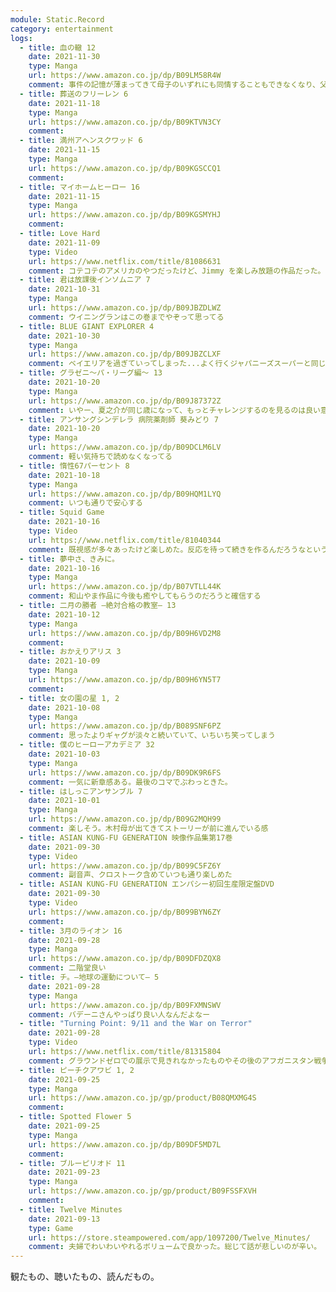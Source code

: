 ```yaml
---
module: Static.Record
category: entertainment
logs:
  - title: 血の轍 12
    date: 2021-11-30
    type: Manga
    url: https://www.amazon.co.jp/dp/B09LM58R4W
    comment: 事件の記憶が薄まってきて母子のいずれにも同情することもできなくなり、父親を気の毒に思うだけになってきた
  - title: 葬送のフリーレン 6
    date: 2021-11-18
    type: Manga
    url: https://www.amazon.co.jp/dp/B09KTVN3CY
    comment: 
  - title: 満州アヘンスクワッド 6
    date: 2021-11-15
    type: Manga
    url: https://www.amazon.co.jp/dp/B09KGSCCQ1
    comment: 
  - title: マイホームヒーロー 16
    date: 2021-11-15
    type: Manga
    url: https://www.amazon.co.jp/dp/B09KGSMYHJ
    comment: 
  - title: Love Hard
    date: 2021-11-09
    type: Video
    url: https://www.netflix.com/title/81086631
    comment: コテコテのアメリカのやつだったけど、Jimmy を楽しみ放題の作品だった。
  - title: 君は放課後インソムニア 7
    date: 2021-10-31
    type: Manga
    url: https://www.amazon.co.jp/dp/B09JBZDLWZ
    comment: ウイニングランはこの巻までやぞって思ってる
  - title: BLUE GIANT EXPLORER 4
    date: 2021-10-30
    type: Manga
    url: https://www.amazon.co.jp/dp/B09JBZCLXF
    comment: ベイエリアを過ぎていってしまった...よく行くジャパニーズスーパーと同じチェーンの店がLAにあるのが出てきて現実と繋がっているのを感じた
  - title: グラゼニ～パ・リーグ編～ 13
    date: 2021-10-20
    type: Manga
    url: https://www.amazon.co.jp/dp/B09J87372Z
    comment: いやー、夏之介が同じ歳になって、もっとチャレンジするのを見るのは良い意味で辛くなる
  - title: アンサングシンデレラ 病院薬剤師 葵みどり 7
    date: 2021-10-20
    type: Manga
    url: https://www.amazon.co.jp/dp/B09DCLM6LV
    comment: 軽い気持ちで読めなくなってる
  - title: 惰性67パーセント 8
    date: 2021-10-18
    type: Manga
    url: https://www.amazon.co.jp/dp/B09HQM1LYQ
    comment: いつも通りで安心する
  - title: Squid Game
    date: 2021-10-16
    type: Video
    url: https://www.netflix.com/title/81040344
    comment: 既視感が多々あったけど楽しめた。反応を待って続きを作るんだろうなという終わり方。
  - title: 夢中さ、きみに。
    date: 2021-10-16
    type: Manga
    url: https://www.amazon.co.jp/dp/B07VTLL44K
    comment: 和山やま作品に今後も癒やしてもらうのだろうと確信する
  - title: 二月の勝者 ―絶対合格の教室― 13
    date: 2021-10-12
    type: Manga
    url: https://www.amazon.co.jp/dp/B09H6VD2M8
    comment:
  - title: おかえりアリス 3
    date: 2021-10-09
    type: Manga
    url: https://www.amazon.co.jp/dp/B09H6YN5T7
    comment:
  - title: 女の園の星 1, 2
    date: 2021-10-08
    type: Manga
    url: https://www.amazon.co.jp/dp/B089SNF6PZ
    comment: 思ったよりギャグが淡々と続いていて、いちいち笑ってしまう
  - title: 僕のヒーローアカデミア 32
    date: 2021-10-03
    type: Manga
    url: https://www.amazon.co.jp/dp/B09DK9R6FS
    comment: 一気に新章感ある。最後のコマでぶわっときた。
  - title: はしっこアンサンブル 7
    date: 2021-10-01
    type: Manga
    url: https://www.amazon.co.jp/dp/B09G2MQH99
    comment: 楽しそう。木村母が出てきてストーリーが前に進んでいる感
  - title: ASIAN KUNG-FU GENERATION 映像作品集第17巻
    date: 2021-09-30
    type: Video
    url: https://www.amazon.co.jp/dp/B099C5FZ6Y
    comment: 副音声、クロストーク含めていつも通り楽しめた
  - title: ASIAN KUNG-FU GENERATION エンパシー初回生産限定盤DVD
    date: 2021-09-30
    type: Video
    url: https://www.amazon.co.jp/dp/B099BYN6ZY
    comment:
  - title: 3月のライオン 16
    date: 2021-09-28
    type: Manga
    url: https://www.amazon.co.jp/dp/B09DFDZQX8
    comment: 二階堂良い
  - title: チ。―地球の運動について― 5
    date: 2021-09-28
    type: Manga
    url: https://www.amazon.co.jp/dp/B09FXMNSWV
    comment: バデーニさんやっぱり良い人なんだよなー
  - title: "Turning Point: 9/11 and the War on Terror"
    date: 2021-09-28
    type: Video
    url: https://www.netflix.com/title/81315804
    comment: グラウンドゼロでの展示で見きれなかったものやその後のアフガニスタン戦争まで広範で新しく学ぶことが多かった
  - title: ピーチクアワビ 1, 2
    date: 2021-09-25
    type: Manga
    url: https://www.amazon.co.jp/gp/product/B08QMXMG4S
    comment:
  - title: Spotted Flower 5
    date: 2021-09-25
    type: Manga
    url: https://www.amazon.co.jp/dp/B09DF5MD7L
    comment:
  - title: ブルーピリオド 11
    date: 2021-09-23
    type: Manga
    url: https://www.amazon.co.jp/gp/product/B09FSSFXVH
    comment:
  - title: Twelve Minutes
    date: 2021-09-13
    type: Game
    url: https://store.steampowered.com/app/1097200/Twelve_Minutes/
    comment: 夫婦でわいわいやれるボリュームで良かった。総じて話が悲しいのが辛い。
---
```


観たもの、聴いたもの、読んだもの。
